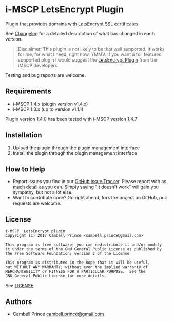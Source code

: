 # i-MSCP LetsEncrypt Plugin

Plugin that provides domains with LetsEncrypt SSL certificates.

See [Changelog](CHANGELOG.md) for a detailed description of what has changed in each version.

>Disclaimer: This plugin is not likely to be that well supported.  It works for me, for what I need, right now. YMMV.  If you want a full featured supported plugin I would suggest the [LetsEncrypt Plugin](https://i-mscp.net/filebase/index.php/File/33-LetsEncrypt/) from the iMSCP developers.

Testing and bug reports are welcome.

## Requirements

* i-MSCP 1.4.x (plugin version v1.4.x)
* i-MSCP 1.3.x (up to version v1.1.1)

Plugin version 1.4.0 has been tested with i-MSCP version 1.4.7

## Installation

1. Upload the plugin through the plugin management interface
2. Install the plugin through the plugin management interface

## How to Help

* Report issues you find in our [GitHub Issue Tracker](https://github.com/saygoweb/imscp-letsencrypt/issues). Please report with as much detail as you can. Simply saying "It doesn't work" will gain you sympathy, but not a lot else.
* Want to contribute code? Go right ahead, fork the project on GitHub, pull requests are welcome.

## License

```
i-MSCP  LetsEncrypt plugin
Copyright (C) 2017 Cambell Prince <cambell.prince@gmail.com>

This program is free software; you can redistribute it and/or modify
it under the terms of the GNU General Public License as published by
the Free Software Foundation; version 2 of the License

This program is distributed in the hope that it will be useful,
but WITHOUT ANY WARRANTY; without even the implied warranty of
MERCHANTABILITY or FITNESS FOR A PARTICULAR PURPOSE.  See the
GNU General Public License for more details.
```

See [LICENSE](LICENSE)

## Authors

* Cambell Prince <cambell.prince@gmail.com>
